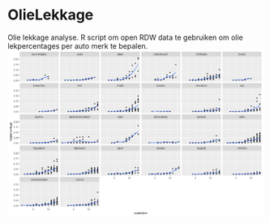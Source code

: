 # OlieLekkage
Olie lekkage analyse. R script om open RDW data te gebruiken om olie lekpercentages per auto merk te bepalen.
![](lekperc.png)
